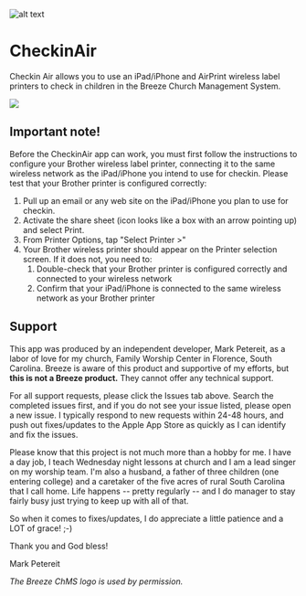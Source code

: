 ![alt text](https://is3-ssl.mzstatic.com/image/thumb/Purple127/v4/90/be/f6/90bef6db-da99-467f-9668-b33fbf7e88e9/mzl.naooxlyk.png/230x0w.jpg "Checkin Air Logo")

# CheckinAir
Checkin Air allows you to use an iPad/iPhone and AirPrint wireless label printers to check in children in the Breeze Church Management System.

[<img src="https://linkmaker.itunes.apple.com/assets/shared/badges/en-us/appstore-lrg-25178aeef6eb6b83b96f5f2d004eda3bffbb37122de64afbaef7107b384a4132.svg">](https://itunes.apple.com/us/app/checkin-air/id1088690601?mt=8)

## Important note!
Before the CheckinAir app can work, you must first follow the instructions to configure your Brother wireless label printer, connecting it to the same wireless network as the iPad/iPhone you intend to use for checkin. Please test that your Brother printer is configured correctly:

1. Pull up an email or any web site on the iPad/iPhone you plan to use for checkin.
2. Activate the share sheet (icon looks like a box with an arrow pointing up) and select Print.
3. From Printer Options, tap "Select Printer >"
4. Your Brother wireless printer should appear on the Printer selection screen. If it does not, you need to:
   1. Double-check that your Brother printer is configured correctly and connected to your wireless network 
   2. Confirm that your iPad/iPhone is connected to the same wireless network as your Brother printer

## Support
This app was produced by an independent developer, Mark Petereit, as a labor of love for my church, Family Worship Center in Florence, South Carolina. Breeze is aware of this product and supportive of my efforts, but **this is not a Breeze product.** They cannot offer any technical support.

For all support requests, please click the Issues tab above. Search the completed issues first, and if you do not see your issue listed, please open a new issue. I typically respond to new requests within 24-48 hours, and push out fixes/updates to the Apple App Store as quickly as I can identify and fix the issues.

Please know that this project is not much more than a hobby for me. I have a day job, I teach Wednesday night lessons at church and I am a lead singer on my worship team. I'm also a husband, a father of three children (one entering college) and a caretaker of the five acres of rural South Carolina that I call home. Life happens -- pretty regularly -- and I do manager to stay fairly busy just trying to keep up with all of that.

So when it comes to fixes/updates, I do appreciate a little patience and a LOT of grace! ;-) 

Thank you and God bless!

Mark Petereit

*The Breeze ChMS logo is used by permission.*
